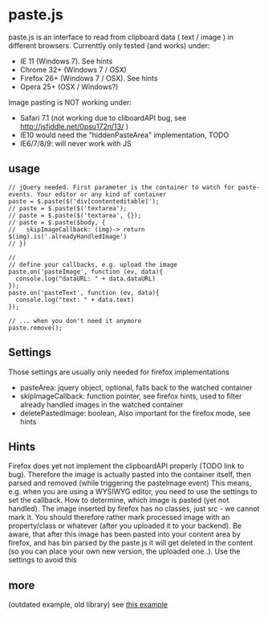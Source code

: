 paste.js
=====

paste.js is an interface to read from clipboard data ( text / image ) in different browsers. Currenttly only tested (and works) under: 

* IE 11 (Windows 7). See hints
* Chrome 32+ (Windows 7 / OSX)
* Firefox 26+ (Windows 7 / OSX). See hints
* Opera 25+ (OSX / Windows?)

Image pasting is NOT working under:
* Safari 7.1 (not working due to cliboardAPI bug, see http://jsfiddle.net/0psu172n/13/ )
* IE10 would need the "hiddenPasteArea" implementation, TODO
* IE6/7/8/9: will never work with JS

usage
-----

```
// jQuery needed. First parameter is the container to watch for paste-events. Your editor or any kind of container
paste = $.paste($('div[contenteditable]');
// paste = $.paste($('textarea');
// paste = $.paste($('textarea', {});
// paste = $.paste($body, {
//   skipImageCallback: (img)-> return $(img).is('.alreadyHandledImage')
// })

//
// define your callbacks, e.g. upload the image
paste.on('pasteImage', function (ev, data){
  console.log("dataURL: " + data.dataURL)
});
paste.on('pasteText', function (ev, data){
  console.log("text: " + data.text)
});

// ... when you don't need it anymore
paste.remove();
```

Settings
-----
Those settings are usually only needed for firefox implementations
* pasteArea: jquery object, optional, falls back to the watched container
* skipImageCallback: function pointer, see firefox hints, used to filter already handled images in the watched container
* deletePastedImage: boolean, Also important for the firefox mode, see hints

Hints
-----
Firefox does yet not implement the clipboardAPI properly (TODO link to bug). Therefore the image is actually pasted into the container itself, then parsed and removed (while triggering the pasteImage event)
This means, e.g. when you are using a WYSIWYG editor, you need to use the settings to set the callback. How to determine, which image is pasted (yet not handled). The image inserted by firefox has no classes, just src - we cannot mark it.
You should therefore rather mark processed image with an property/class or whatever (after you uploaded it to your backend). Be aware, that after this image has been pasted into your content area by firefox, and has bin parsed by the paste.js
it will get deleted in the content (so you can place your own new version, the uploaded one..). Use the settings to avoid this


more
-----

(outdated example, old library)
see [this example](http://micy.in/paste.js/)
